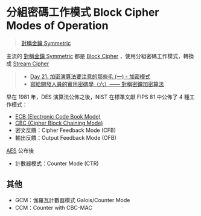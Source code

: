 # 分組密碼工作模式 Block Cipher Modes of Operation

>[對稱金鑰 Symmetric](演算法/對稱金鑰%20Symmetric.md)

主流的 [對稱金鑰 Symmetric](演算法/對稱金鑰%20Symmetric.md) 都是 [Block Cipher](Block%20Cipher.md) ，使用分組密碼工作模式，轉換成 [Stream Cipher](Stream%20Cipher.md)

> - [Day 21. 加密演算法要注意的那些毛 (一) - 加密模式](https://ithelp.ithome.com.tw/articles/10249953)
> - [寫給開發人員的實用密碼學（六）—— 對稱密鑰加密算法](https://thiscute.world/posts/practical-cryptography-basics-6-symmetric-key-ciphers/)

早在 1981 年，DES 演算法公佈之後，NIST 在標準文獻 FIPS 81 中公佈了 4 種工作模式：
- [ECB (Electronic Code Book Mode)](ECB%20(Electronic%20Code%20Book%20Mode).md)
- [CBC (Cipher Block Chaining Mode)](CBC%20(Cipher%20Block%20Chaining%20Mode).md)
-  密文反饋：Cipher Feedback Mode (CFB)
-  輸出反饋：Output Feedback Mode (OFB)

[AES](演算法/AES.md) 公布後
- 計數器模式：Counter Mode (CTR)

## 其他
- GCM：伽羅瓦計數器模式 Galois/Counter Mode
- CCM：Counter with CBC-MAC
